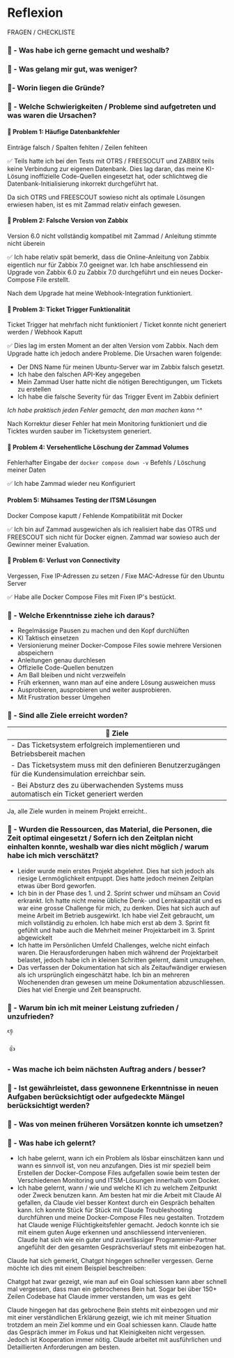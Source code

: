# Reflexion

FRAGEN / CHECKLISTE 
### :green_book: - Was habe ich gerne gemacht und weshalb?
### :green_book: - Was gelang mir gut, was weniger?
### :green_book:- Worin liegen die Gründe?


### :green_book: - Welche Schwierigkeiten / Probleme sind aufgetreten und was waren die Ursachen?

#### :rotating_light: Problem 1: Häufige Datenbankfehler
Einträge falsch / Spalten fehlten / Zeilen fehlteen

:white_check_mark: Teils hatte ich bei den Tests mit OTRS / FREESOCUT und ZABBIX teils keine Verbindung zur eigenen Datenbank. Dies lag daran, das meine KI-Lösung inoffizielle Code-Quellen eingesetzt hat, oder schlichtweg die Datenbank-Initialisierung inkorrekt durchgeführt hat.

Da sich OTRS und FREESCOUT sowieso nicht als optimale Lösungen erwiesen haben, ist es mit Zammad relativ einfach gewesen.

#### :rotating_light: Problem 2: Falsche Version von Zabbix
Version 6.0 nicht vollständig kompatibel mit Zammad / Anleitung stimmte nicht überein

:white_check_mark: Ich habe relativ spät bemerkt, dass die Online-Anleitung von Zabbix eigentlich nur für Zabbix 7.0 geeignet war. Ich habe anschliessend ein Upgrade von Zabbix 6.0 zu Zabbix 7.0 durchgeführt und ein neues Docker-Compose File erstellt.

Nach dem Upgrade hat meine Webhook-Integration funktioniert. 

#### :rotating_light: Problem 3: Ticket Trigger Funktionalität
Ticket Trigger hat mehrfach nicht funktioniert / Ticket konnte nicht generiert werden / Webhook Kaputt

:white_check_mark: Dies lag im ersten Moment an der alten Version vom Zabbix.
Nach dem Upgrade hatte ich jedoch andere Probleme. Die Ursachen waren folgende:

- Der DNS Name für meinen Ubuntu-Server war im Zabbix falsch gesetzt.
- Ich habe den falschen API-Key angegeben
- Mein Zammad User hatte nicht die nötigen Berechtigungen, um Tickets zu erstellen
- Ich habe die falsche Severity für das Trigger Event im Zabbix definiert

*Ich habe praktisch jeden Fehler gemacht, den man machen kann ^^*

Nach Korrektur dieser Fehler hat mein Monitoring funktioniert und die Ticktes wurden sauber im Ticketsystem generiert.

#### :rotating_light: Problem 4: Versehentliche Löschung der Zammad Volumes
Fehlerhafter Eingabe der `docker compose down -v` Befehls / Löschung meiner Daten

:white_check_mark: Ich habe Zammad wieder neu Konfiguriert
#### Problem 5: Mühsames Testing der ITSM Lösungen
Docker Compose kaputt / Fehlende Kompatibilität mit Docker

:white_check_mark: Ich bin auf Zammad ausgewichen als ich realisiert habe das OTRS und FREESCOUT sich nicht für Docker eignen. Zammad war sowieso auch der Gewinner meiner Evaluation.

#### :rotating_light: Problem 6: Verlust von Connectivity
Vergessen, Fixe IP-Adressen zu setzen / Fixe MAC-Adresse für den Ubuntu Server

:white_check_mark: Habe alle Docker Compose Files mit Fixen IP's bestückt.
### :green_book: - Welche Erkenntnisse ziehe ich daraus?
- Regelmässige Pausen zu machen und den Kopf durchlüften
- KI Taktisch einsetzen
- Versionierung meiner Docker-Compose Files sowie mehrere Versionen abspeichern
- Anleitungen genau durchlesen
- Offizielle Code-Quellen benutzen
- Am Ball bleiben und nicht verzweifeln
- Früh erkennen, wann man auf eine andere Lösung ausweichen muss
- Ausprobieren, ausprobieren und weiter ausprobieren.
- Mit Frustration besser Umgehen

### :green_book: - Sind alle Ziele erreicht worden?
| :checkered_flag: Ziele                                                                                 |
| ------------------------------------------------------------------------------------------------------ |
| - Das Ticketsystem erfolgreich implementieren und Betriebsbereit machen                                |
| - Das Ticketsystem muss mit den definieren Benutzerzugängen für die Kundensimulation erreichbar sein.  |
| - Bei Absturz des zu überwachenden Systems muss automatisch ein Ticket generiert werden                |
Ja, alle Ziele wurden in meinem Projekt erreicht..

### :green_book: - Wurden die Ressourcen, das Material, die Personen, die Zeit optimal eingesetzt / Sofern ich den Zeitplan nicht einhalten konnte, weshalb war dies nicht möglich / warum habe ich mich verschätzt?

- Leider wurde mein erstes Projekt abgelehnt. Dies hat sich jedoch als riesige Lernmöglichkeit entpuppt. Dies hatte jedoch meinen Zeitplan etwas über Bord geworfen.
- Ich bin in der Phase des 1. und 2. Sprint schwer und mühsam an Covid erkrankt. Ich hatte nicht meine übliche Denk- und Lernkapazität und es war eine grosse Challenge für mich, zu denken. Dies hat sich auch auf meine Arbeit im Betrieb ausgewirkt. Ich habe viel Zeit gebraucht, um mich vollständig zu erholen. Ich habe mich erst ab dem 3. Sprint fit gefühlt und habe auch die Mehrheit meiner Projektarbeit im 3. Sprint abgewickelt
- Ich hatte im Persönlichen Umfeld Challenges, welche nicht einfach waren. Die Herausforderungen haben mich während der Projektarbeit belastet, jedoch habe ich in kleinen Schritten gelernt, damit umzugehen.
- Das verfassen der Dokumentation hat sich als Zeitaufwändiger erwiesen als ich ursprünglich eingeschätzt habe. Ich bin an mehreren Wochenenden dran gewesen um meine Dokumentation abzuschliessen. Dies hat viel Energie und Zeit beansprucht.


### :green_book: - Warum bin ich mit meiner Leistung zufrieden / unzufrieden?

:thumbsdown:

 :thumbsup:
### - Was mache ich beim nächsten Auftrag anders / besser?


### :green_book: - Ist gewährleistet, dass gewonnene Erkenntnisse in neuen Aufgaben berücksichtigt oder aufgedeckte Mängel berücksichtigt werden?

### :green_book: - Was von meinen früheren Vorsätzen konnte ich umsetzen?


### :green_book: - Was habe ich gelernt?

- Ich habe gelernt, wann ich ein Problem als lösbar einschätzen kann und wann es sinnvoll ist, von neu anzufangen. Dies ist mir speziell beim Erstellen der Docker-Compose Files aufgefallen sowie beim testen der Verschiedenen Monitoring und ITSM-Lösungen innerhalb vom Docker.
- Ich habe gelernt, wann / wie und welche KI ich zu welchem Zeitpunkt oder Zweck benutzen kann.
Am besten hat mir die Arbeit mit Claude AI gefallen, da Claude viel besser Kontext durch ein Gespräch behalten kann. Ich konnte Stück für Stück mit Claude Troubleshooting durchführen und meine Docker-Compose Files neu gestalten. Trotzdem hat Claude wenige Flüchtigkeitsfehler gemacht. Jedoch konnte ich sie mit einem guten Auge erkennen und anschliessend intervenieren. Claude hat sich wie ein guter und zuverlässiger Programmier-Partner angefühlt der den gesamten Gesprächsverlauf stets mit einbezogen hat.

Claude hat sich gemerkt, Chatgpt hingegen schneller vergessen. Gerne möchte ich dies mit einem Beispiel beschreiben:

Chatgpt hat zwar gezeigt, wie man auf ein Goal schiessen kann aber schnell mal vergessen, dass man ein gebrochenes Bein hat. Sogar bei über 150+ Zeilen Codebase hat Claude immer verstanden, um was es geht

Claude hingegen hat das gebrochene Bein stehts mit einbezogen und mir mit einer verständlichen Erklärung gezeigt, wie ich mit meiner Situation trotzdem an mein Ziel komme und ein Goal schiessen kann. Claude hatte das Gespräch immer im Fokus und hat Kleinigkeiten nicht vergessen. Jedoch ist Kooperation immer nötig. Claude arbeitet mit ausführlichen und Detaillierten Anforderungen am besten.